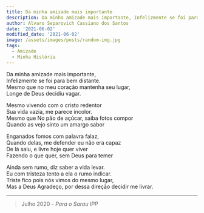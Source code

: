 ```yaml
---
title: Da minha amizade mais importante
description: Da minha amizade mais importante, Infelizmente se foi para bem distante...
author: Alvaro Separovich Cassiano dos Santos
date: '2021-06-02'
modified_date: '2021-06-02'
image: /assets/images/posts/random-img.jpg
tags:
  - Amizade
  - Minha História
---
```

Da minha amizade mais importante,  
Infelizmente se foi para bem distante.  
Mesmo que no meu coração mantenha seu lugar,  
Longe de Deus decidiu vagar.  

Mesmo vivendo com o cristo redentor  
Sua vida vazia, me parece incolor.  
Mesmo que No pão de açúcar, saiba fotos compor  
Quando as vejo sinto um amargo sabor  

Enganados fomos com palavra falaz,  
Quando delas, me defender eu não era capaz  
De lá saiu, e livre hoje quer viver  
Fazendo o que quer, sem Deus para temer  

Ainda sem rumo, diz saber a vida levar.  
Eu com tristeza tento a ela o rumo indicar.  
Triste fico pois nós vimos do mesmo lugar,  
Mas a Deus Agradeço, por dessa direção decidir me livrar.  

______

> Julho 2020 - *Para o Sarau IPP*